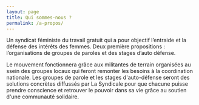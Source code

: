 ```yaml
---
layout: page
title: Qui sommes-nous ?
permalink: /a-propos/
---
```


Un syndicat féministe du travail gratuit qui a pour objectif l’entraide et la défense des intérêts des femmes.
Deux première propositions : l’organisations de groupes de paroles et des stages d’auto défense.

Le mouvement fonctionnera grâce aux militantes de terrain organisées au ssein des groupes locaux qui feront remonter les besoins à la coordination nationale. Les groupes de parole et les stages d'auto-défense seront des solutions concrètes diffussés par La Syndicale pour que chacune puisse prendre conscience et retrouver le pouvoir dans sa vie grâce au soutien d'une communauté solidaire.
